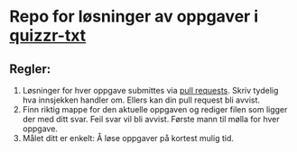 # Repo for løsninger av oppgaver i [quizzr-txt](https://github.com/quizzr/quizzr-txt)

## Regler:
1. Løsninger for hver oppgave submittes via [pull requests](https://help.github.com/articles/using-pull-requests/). Skriv tydelig hva innsjekken handler om. Ellers kan din pull request bli avvist.
2. Finn riktig mappe for den aktuelle oppgaven og rediger filen som ligger der med ditt svar. Feil svar vil bli avvist. Første mann til mølla for hver oppgave.
3. Målet ditt er enkelt: Å løse oppgaver på kortest mulig tid.
